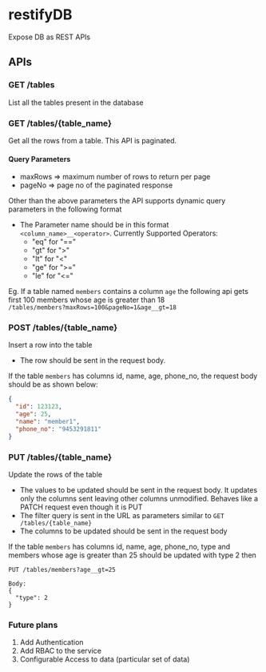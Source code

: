 # restifyDB
Expose DB as REST APIs

## APIs
### GET /tables 
List all the tables present in the database

### GET /tables/{table_name}
   Get all the rows from a table. This API is paginated.
#### Query Parameters
- maxRows => maximum number of rows to return per page
- pageNo => page no of the paginated response
  
Other than the above parameters the API supports dynamic query parameters in the following format
- The Parameter name should be in this format `<column_name>__<operator>`.
  Currently Supported Operators:
  - "eq" for "=="
  - "gt" for ">"
  - "lt" for "<"
  - "ge" for ">="
  - "le" for "<="

Eg. If a table named `members` contains a column `age` the following api gets first 100 members whose age is greater than 18    
```/tables/members?maxRows=100&pageNo=1&age__gt=18 ```

### POST /tables/{table_name}
Insert a row into the table
- The row should be sent in the request body.

If the table `members` has columns id, name, age, phone_no, the request body should be as shown below:
```json
{
  "id": 123123,
  "age": 25,
  "name": "member1",
  "phone_no": "9453291811"
}
```
### PUT /tables/{table_name}
Update the rows of the table
- The values to be updated should be sent in the request body. It updates only the columns sent leaving other columns unmodified. Behaves like a PATCH request even though it is PUT
- The filter query is sent in the URL as parameters similar to `GET /tables/{table_name}`
- The columns to be updated should be sent in the request body

If the table `members` has columns id, name, age, phone_no, type and members whose age is greater than 25 should be updated with type 2 then
```
PUT /tables/members?age__gt=25

Body:
{
  "type": 2
}
```

### Future plans
1. Add Authentication
2. Add RBAC to the service 
3. Configurable Access to data (particular set of data)
